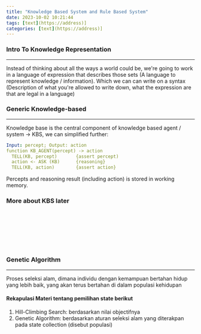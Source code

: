 ```yaml
---
title: "Knowledge Based System and Rule Based System"
date: 2023-10-02 10:21:44
tags: [text](https://address)]
categories: [text](https://address)]
---
```


### Intro To Knowledge Representation
---
Instead of thinking about all the ways a world could be, we're going to work in
a language of expression that describes those sets (A language to represent
knowledge / information).
Which we can can write on a syntax (Description of what you're allowed to
write down, what the expression are that are legal in a language)

### Generic Knowledge-based
---
Knowledge base is the central component of knowledge based agent / system ->
KBS, we can simplified further:
```yaml
Input: percept; Output: action
function KB_AGENT(percept) -> action
  TELL(KB, percept)       {assert percept)
  action <- ASK (KB)      {reasoning}
  TELL(KB, action)        {assert action}
```
Percepts and reasoning result (including action) is stored in working memory.

### More about KBS later
``` yaml









```




### Genetic Algorithm 
---
Proses seleksi alam, dimana individu dengan kemampuan bertahan hidup yang lebih
baik, yang akan terus bertahan di dalam populasi kehidupan

#### Rekapulasi Materi tentang pemilihan state berikut
1. Hill-Climbing Search: berdasarkan nilai objectifnya
2. Genetic Algorithm: berdasarkan aturan seleksi alam yang diterakpan pada
   state collection (disebut populasi)

